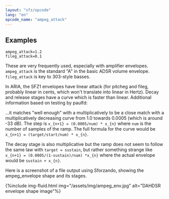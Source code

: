 ```yaml
---
layout: "sfz/opcode"
lang: "en"
opcode_name: "ampeg_attack"
---
```

## Examples

```
ampeg_attack=1.2
fileg_attack=0.1
```

These are very frequently used, especially with amplifier envelopes.
`ampeg_attack` is the standard "A" in the basic ADSR volume envelope.
`fileg_attack` is key to 303-style basses.

In ARIA, the SFZ1 envelopes have linear attack (for pitcheg and fileg,
probably linear in cents, which won't translate into linear in Hertz).
Decay and release stages have a curve which is faster than linear.
Additional information based on testing by paulfd:
>
...it matches "well enough" with a multiplicatively to be a close match with a
multiplicatively decreasing curve from 1.0 towards 0.0005 (which is around -33 dB).
The step is `x_{n+1} = (0.0005/num) * x_{n}` where `num` is the number of samples
of the ramp.
The full formula for the curve would be `x_{n+1} = (target/start/num) * x_{n}`.
>
The decay stage is also multiplicative but the ramp does not seem to follow the
same law with `target = sustain`, but rather something strange like
`x_{n+1} = (0.0005/(1-sustain)/num) *x_{n}`
where the actual envelope would be `sustain + x_{n}`.

Here is a screenshot of a file output using Sforzando, showing the
ampeg_envelope shape and its stages.

{%include img-fluid.html
  img="/assets/img/ampeg_env.jpg"
  alt="DAHDSR envelope shape image"%}

